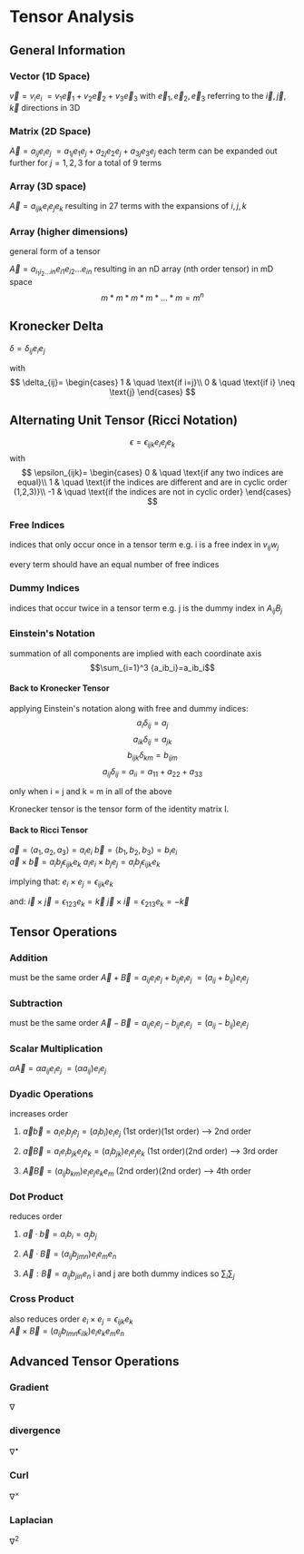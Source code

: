 # Tensor Analysis

## General Information

### Vector (1D Space)
$\vec{v} = v_ie_i$
$= v_1\vec{e}_1+v_2\vec{e}_2+v_3\vec{e}_3$
with $\vec{e}_1,\vec{e}_2,\vec{e}_3$ referring to the $\vec{i},\vec{j},\vec{k}$ directions in 3D
### Matrix (2D Space)
$\vec{A} = a_{ij}e_ie_j$
$=a_{1j}e_1e_j+a_{2j}e_2e_j+a_{3j}e_3e_j$
each term can be expanded out further for $j=1,2,3$ for a total of 9 terms
### Array (3D space)
$\vec{A} = a_{ijk}e_ie_je_k$
resulting in 27 terms with the expansions of $i,j,k$
### Array (higher dimensions)
general form of a tensor

$\vec{A} = a_{i_1i_2\dots in}e_{i1}e_{i2}\dots e_{in}$
resulting in an nD array (nth order tensor) in mD space $$m*m*m*m* \dots *m=m^n$$
## Kronecker Delta
$\delta = \delta_{ij}e_ie_j$

with 
$$
\delta_{ij}=
\begin{cases}
1 & \quad \text{if i=j}\\ 
0 & \quad \text{if i} \neq \text{j}
\end{cases}
$$

## Alternating Unit Tensor (Ricci Notation)
$$\epsilon=\epsilon_{ijk}e_ie_je_k$$
with 
$$
\epsilon_{ijk}=
\begin{cases}
0 & \quad \text{if any two indices are equal}\\ 
1 & \quad \text{if the indices are different and are in cyclic order (1,2,3)}\\
-1 & \quad \text{if the indices are not in cyclic order}
\end{cases}
$$
### Free Indices
indices that only occur once in a tensor term
e.g. i is a free index in $v_{ij}w_{j}$

every term should have an equal number of free indices

### Dummy Indices
indices that occur twice in a tensor term
e.g. j is the dummy index in $A_{ij}B_{j}$


### Einstein's Notation
summation of all components are implied with each coordinate axis
$$\sum_{i=1}^3 {a_ib_i}=a_ib_i$$

#### Back to Kronecker Tensor
applying Einstein's notation along with free and dummy indices:
$$a_i\delta_{ij}=a_j$$
$$a_{ik}\delta_{ij}=a_{jk}$$
$$b_{ijk}\delta_{km}=b_{ijm}$$
$$a_{ij}\delta_{ij}=a_{ii}=a_{11}+a_{22}+a_{33}$$

only when i = j and k = m in all of the above

Kronecker tensor is the tensor form of the identity matrix I.

#### Back to Ricci Tensor
$\vec{a} = \langle a_1, a_2, a_3\rangle=a_ie_i$
$\vec{b} = \langle b_1, b_2, b_3\rangle=b_ie_i$ </br>
$\vec{a} \times \vec{b}= a_ib_j \epsilon_{ijk}e_k$
$a_ie_i \times b_je_j =a_ib_j \epsilon_{ijk}e_k$ </br>

implying that:
$e_i \times e_j = \epsilon_{ijk}e_k$ </br>

and:
$\vec{i} \times \vec{j}= \epsilon_{123}e_k = \vec{k}$
$\vec{j} \times \vec{i}= \epsilon_{213}e_k = -\vec{k}$

## Tensor Operations

### Addition
must be the same order
$\vec{A} + \vec{B} = a_{ij}e_ie_j + b_{ij}e_ie_j$
$= (a_{ij} + b_{ij})e_ie_j$

### Subtraction
must be the same order
$\vec{A} - \vec{B} = a_{ij}e_ie_j - b_{ij}e_ie_j$
$= (a_{ij} - b_{ij})e_ie_j$

### Scalar Multiplication
$\alpha \vec{A} = \alpha a_{ij}e_ie_j$
$= (\alpha a_{ij})e_ie_j$

### Dyadic Operations
increases order
1. $\vec{a} \vec{b} = a_ie_ib_je_j = (a_ib_i)e_ie_j$
(1st order)(1st order) --> 2nd order

2. $\vec{a} \vec{B} = a_ie_ib_{jk}e_je_k = (a_ib_{jk})
e_ie_je_k$
(1st order)(2nd order) --> 3rd order

3. $\vec{A} \vec{B} = (a_{ij}b_{km})
e_ie_je_ke_m$
(2nd order)(2nd order) --> 4th order

### Dot Product
reduces order
1. $\vec{a} \cdot \vec{b} = a_ib_i = a_jb_j$

2. $\vec{A} \cdot \vec{B} = (a_{ij}b_{jmn})e_ie_me_n$

3. $\vec{A} : \vec{B} = a_{ij}b_{jin}e_n$
i and j are both dummy indices so $\sum_{i} \sum_{j}$

### Cross Product
also reduces order
$e_i \times e_j = \epsilon_{ijk}e_k$ </br>
$\vec{A} \times \vec{B} = (a_{ij}b_{lmn} \epsilon_{ilk})e_ie_ke_me_n$

## Advanced Tensor Operations

### Gradient
$\nabla$

### divergence
$\nabla^\bullet$

### Curl
$\nabla^\times$

### Laplacian
$\nabla^2$